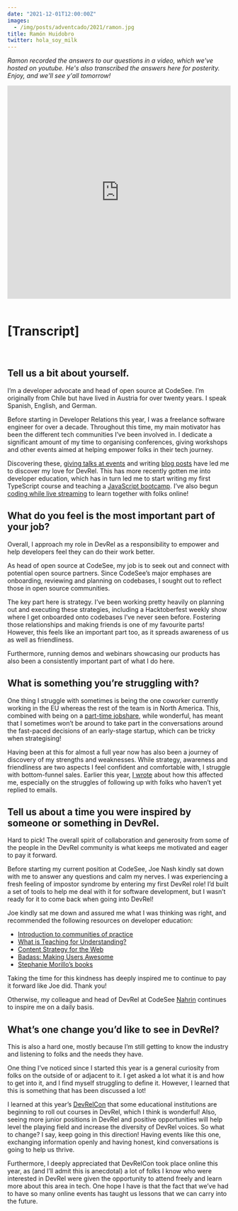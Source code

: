 ```yaml
---
date: "2021-12-01T12:00:00Z"
images:
  - /img/posts/adventcado/2021/ramon.jpg
title: Ramón Huidobro
twitter: hola_soy_milk
---
```


_Ramon recorded the answers to our questions in a video, which we've hosted on youtube. He's also transcribed the answers here for posterity. Enjoy, and we'll see y'all tomorrow!_

<iframe width="100%" height="480" src="https://www.youtube.com/embed/yo27hGLLJc8?controls=0" frameborder="0" allow="accelerometer; autoplay; clipboard-write; encrypted-media; gyroscope; picture-in-picture" allowfullscreen></iframe>

<br/>
<br/>

# [Transcript]

<br/>

## Tell us a bit about yourself.

I’m a developer advocate and head of open source at CodeSee. I’m originally from Chile but have lived in Austria for over twenty years. I speak Spanish, English, and German.

Before starting in Developer Relations this year, I was a freelance software engineer for over a decade. Throughout this time, my main motivator has been the different tech communities I’ve been involved in. I dedicate a significant amount of my time to organising conferences, giving workshops and other events aimed at helping empower folks in their tech journey. 

Discovering these, [giving talks at events](https://ramonh.dev/speaking/) and writing [blog posts](https://ramonh.dev/blog/) have led me to discover my love for DevRel. This has more recently gotten me into developer education, which has in turn led me to start writing my first TypeScript course and teaching a [JavaScript bootcamp](https://www.classcentral.com/report/javascript-and-webdev-bootcamps/). I’ve also begun [coding while live streaming](https://www.twitch.tv/hola_soy_milk_) to learn together with folks online!


## What do you feel is the most important part of your job?

Overall, I approach my role in DevRel as a responsibility to empower and help developers feel they can do their work better.

As head of open source at CodeSee, my job is to seek out and connect with potential open source partners. Since CodeSee’s major emphases are onboarding, reviewing and planning on codebases, I sought out to reflect those in open source communities. 

The key part here is strategy. I’ve been working pretty heavily on planning out and executing these strategies, including a Hacktoberfest weekly show where I get onboarded onto codebases I’ve never seen before. Fostering those relationships and making friends is one of my favourite parts! However, this feels like an important part too, as it spreads awareness of us as well as friendliness.

Furthermore, running demos and webinars showcasing our products has also been a consistently important part of what I do here.


## What is something you’re struggling with?

One thing I struggle with sometimes is being the one coworker currently working in the EU whereas the rest of the team is in North America. This, combined with being on a [part-time jobshare](https://learn.codesee.io/on-jobsharing/), while wonderful, has meant that I sometimes won’t be around to take part in the conversations around the fast-paced decisions of an early-stage startup, which can be tricky when strategising!

Having been at this for almost a full year now has also been a journey of discovery of my strengths and weaknesses. While strategy, awareness and friendliness are two aspects I feel confident and comfortable with, I struggle with bottom-funnel sales. Earlier this year, [I wrote](https://ramonh.dev/2021/04/24/devrel-first-months/#on-following-up) about how this affected me, especially on the struggles of following up with folks who haven’t yet replied to emails. 


## Tell us about a time you were inspired by someone or something in DevRel.

Hard to pick! The overall spirit of collaboration and generosity from some of the people in the DevRel community is what keeps me motivated and eager to pay it forward.

Before starting my current position at CodeSee, Joe Nash kindly sat down with me to answer any questions and calm my nerves. I was experiencing a fresh feeling of impostor syndrome by entering my first DevRel role! I’d built a set of tools to help me deal with it for software development, but I wasn’t ready for it to come back when going into DevRel!

Joe kindly sat me down and assured me what I was thinking was right, and recommended the following resources on developer education:



* [Introduction to communities of practice](https://wenger-trayner.com/introduction-to-communities-of-practice/)
* [What is Teaching for Understanding?](https://www.gse.harvard.edu/news/uk/08/05/what-teaching-understanding)
* [Content Strategy for the Web](https://www.contentstrategy.com/content-strategy-for-the-web)
* [Badass: Making Users Awesome](https://www.amazon.com/Badass-Making-Awesome-Kathy-Sierra/dp/1491919019)
* [Stephanie Morillo’s books](https://www.stephaniemorillo.co/books)

Taking the time for this kindness has deeply inspired me to continue to pay it forward like Joe did. Thank you!

Otherwise, my colleague and head of DevRel at CodeSee [Nahrin](https://twitter.com/NahrinJalal/) continues to inspire me on a daily basis.


## What’s one change you’d like to see in DevRel?

This is also a hard one, mostly because I’m still getting to know the industry and listening to folks and the needs they have. 

One thing I’ve noticed since I started this year is a general curiosity from folks on the outside of or adjacent to it. I get asked a lot what it is and how to get into it, and I find myself struggling to define it. However, I learned that this is something that has been discussed a lot!

I learned at this year’s [DevRelCon](https://2021.devrel.net/) that some educational institutions are beginning to roll out courses in DevRel, which I think is wonderful! Also, seeing more junior positions in DevRel and positive opportunities will help level the playing field and increase the diversity of DevRel voices. So what to change? I say, keep going in this direction! Having events like this one, exchanging information openly and having honest, kind conversations is going to help us thrive.

Furthermore, I deeply appreciated that DevRelCon took place online this year, as (and I’ll admit this is anecdotal) a lot of folks I know who were interested in DevRel were given the opportunity to attend freely and learn more about this area in tech. One hope I have is that the fact that we’ve had to have so many online events has taught us lessons that we can carry into the future.
